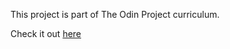 This project is part of The Odin Project curriculum.

Check it out [here](https://idinyte.github.io/etch-a-sketch/)
